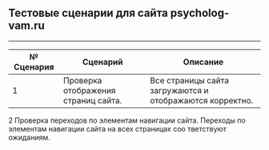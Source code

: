 ## Тестовые сценарии для сайта psycholog-vam.ru 
---

| № Сценария     | Сценарий                                                   |   Описание                                                     |
|----------------|------------------------------------------------------------|----------------------------------------------------------------|
|1               | Проверка отображения страниц сайта.                        | Все страницы сайта загружаются и отображаются корректно.       |
 2                 Проверка переходов по элементам навигации сайта.             Переходы по элементам навигации сайта на всех страницах соо
                                                                                тветствуют ожиданиям.